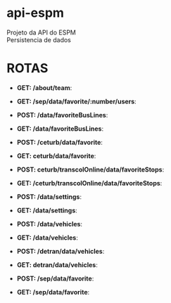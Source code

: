 # api-espm
Projeto da API do ESPM  
Persistencia de dados 

# ROTAS  

- **GET: /about/team**:  

- **GET: /sep/data/favorite/:number/users**:  

- **POST: /data/favoriteBusLines**:  

- **GET: /data/favoriteBusLines**:  

- **POST: /ceturb/data/favorite**:  

- **GET: ceturb/data/favorite**:  

- **POST: ceturb/transcolOnline/data/favoriteStops**:  

- **GET: /ceturb/transcolOnline/data/favoriteStops**:  

- **POST: /data/settings**:  

- **GET: /data/settings**:  

- **POST: /data/vehicles**:  

- **GET: /data/vehicles**:  

- **POST: /detran/data/vehicles**:  

- **GET: detran/data/vehicles**:  

- **POST: /sep/data/favorite**:  

- **GET: /sep/data/favorite**:  


